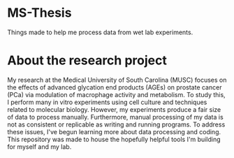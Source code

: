 # MS-Thesis
Things made to help me process data from wet lab experiments.

# About the research project
My research at the Medical University of South Carolina (MUSC) focuses on the effects of advanced glycation end products (AGEs) on prostate cancer (PCa) via modulation of macrophage activity and metabolism.
To study this, I perform many in vitro experiments using cell culture and techniques related to molecular biology.
However, my experiments produce a fair size of data to process manually.
Furthermore, manual processing of my data is not as consistent or replicable as writing and running programs.
To address these issues, I've begun learning more about data processing and coding.
This repository was made to house the hopefully helpful tools I'm building for myself and my lab.
